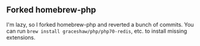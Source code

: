 
## Forked homebrew-php 

I'm lazy, so I forked homebrew-php and reverted a bunch of commits. You can run `brew install graceshaw/php/php70-redis`, etc. to install missing extensions.
